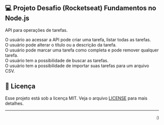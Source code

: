 ## 💻 Projeto Desafio (Rocketseat) Fundamentos no Node.js 

<p>API para operações de tarefas.</p>
<p>O usuário ao acessar a API pode criar uma tarefa, listar todas as tarefas. </br> O usuário pode alterar o título ou a descrição da tarefa. </br> O usuário pode marcar uma tarefa como completa e pode remover qualquer tarefa. <br/> O usuário tem a possibilidade de buscar as tarefas. </br> O usuário tem a possibilidade de importar suas tarefas para um arquivo CSV.</p>


## 📝 Licença

Esse projeto está sob a licença MIT. Veja o arquivo [LICENSE](LICENSE) para mais detalhes.

---

<p align="right">
  :)
</p>
